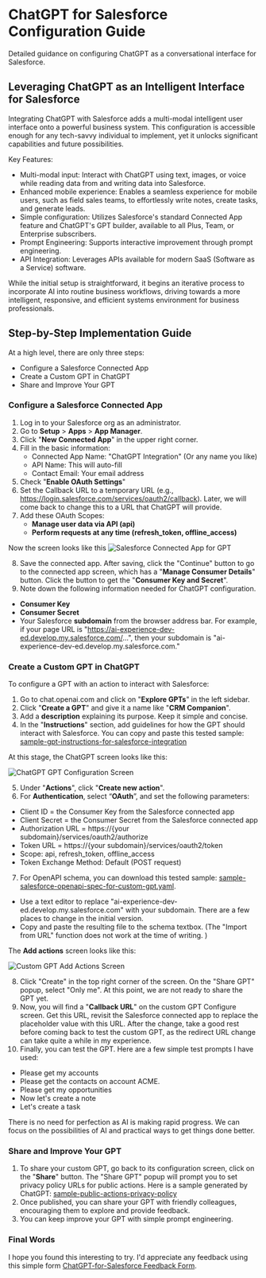 # ChatGPT for Salesforce Configuration Guide

Detailed guidance on configuring ChatGPT as a conversational interface for Salesforce.

## Leveraging ChatGPT as an Intelligent Interface for Salesforce

Integrating ChatGPT with Salesforce adds a multi-modal intelligent user interface onto a powerful business system. This configuration is accessible enough for any tech-savvy individual to implement, yet it unlocks significant capabilities and future possibilities.

Key Features:
* Multi-modal input: Interact with ChatGPT using text, images, or voice while reading data from and writing data into Salesforce.
* Enhanced mobile experience: Enables a seamless experience for mobile users, such as field sales teams, to effortlessly write notes, create tasks, and generate leads.
* Simple configuration: Utilizes Salesforce's standard Connected App feature and ChatGPT's GPT builder, available to all Plus, Team, or Enterprise subscribers.
* Prompt Engineering: Supports interactive improvement through prompt engineering.
* API Integration: Leverages APIs available for modern SaaS (Software as a Service) software.

While the initial setup is straightforward, it begins an iterative process to incorporate AI into routine business workflows, driving towards a more intelligent, responsive, and efficient systems environment for business professionals.

## Step-by-Step Implementation Guide

At a high level, there are only three steps: 

* Configure a Salesforce Connected App
* Create a Custom GPT in ChatGPT
* Share and Improve Your GPT

### Configure a Salesforce Connected App

1. Log in to your Salesforce org as an administrator. 
2. Go to **Setup** > **Apps** > **App Manager**.
3. Click "**New Connected App**" in the upper right corner.
4. Fill in the basic information:
   - Connected App Name: "ChatGPT Integration" (Or any name you like)
   - API Name: This will auto-fill
   - Contact Email: Your email address
5. Check "**Enable OAuth Settings**"
6. Set the Callback URL to a temporary URL (e.g., https://login.salesforce.com/services/oauth2/callback). Later, we will come back to change this to a URL that ChatGPT will provide. 
7. Add these OAuth Scopes:
   - **Manage user data via API (api)**
   - **Perform requests at any time (refresh_token, offline_access)**

Now the screen looks like this
![Salesforce Connected App for GPT](https://github.com/ai-data-innovators/ChatGPT-for-Salesforce/blob/main/images/Salesforce-Connected-App-for-GPT-Configuration.png)

8. Save the connected app. After saving, click the "Continue" button to go to the connected app screen, which has a "**Manage Consumer Details**" button. Click the button to get the "**Consumer Key and Secret**". 
9. Note down the following information needed for ChatGPT configuration. 
  * **Consumer Key**
  * **Consumer Secret**
  * Your Salesforce **subdomain** from the browser address bar. For example, if your page URL is "https://ai-experience-dev-ed.develop.my.salesforce.com/...", then your subdomain is "ai-experience-dev-ed.develop.my.salesforce.com."

### Create a Custom GPT in ChatGPT

To configure a GPT with an action to interact with Salesforce:

1. Go to chat.openai.com and click on "**Explore GPTs**" in the left sidebar.
2. Click "**Create a GPT**" and give it a name like "**CRM Companion**".
3. Add a **description** explaining its purpose. Keep it simple and concise. 
4. In the "**Instructions**" section, add guidelines for how the GPT should interact with Salesforce. You  can copy and paste this tested sample: [sample-gpt-instructions-for-salesforce-integration](https://github.com/ai-data-innovators/ChatGPT-for-Salesforce/blob/main/sample-gpt-instructions-for-salesforce-integration.md)

At this stage, the ChatGPT screen looks like this: 

![ChatGPT GPT Configuration Screen](https://github.com/ai-data-innovators/ChatGPT-for-Salesforce/blob/main/images/Custom-GPT-CRM-Companion-Configuration.png)

5. Under "**Actions**", click "**Create new action**".
6. For **Authentication**, select “**OAuth**”, and set the following parameters: 
  * Client ID = the Consumer Key from the Salesforce connected app
  * Client Secret = the Consumer Secret from the Salesforce connected app
  * Authorization URL = https://{your subdomain}/services/oauth2/authorize
  * Token URL = https://{your subdomain}/services/oauth2/token
  * Scope: api, refresh_token, offline_access
  * Token Exchange Method: Default (POST request)
7. For OpenAPI schema, you can download this tested sample: [sample-salesforce-openapi-spec-for-custom-gpt.yaml](https://github.com/ai-data-innovators/ChatGPT-for-Salesforce/blob/main/sample-salesforce-openapi-spec-for-custom-gpt.yaml). 
  * Use a text editor to replace "ai-experience-dev-ed.develop.my.salesforce.com" with your subdomain. There are a few places to change in the initial version. 
  * Copy and paste the resulting file to the schema textbox. (The "Import from URL" function does not work at the time of writing. )

The **Add actions** screen looks like this: 

![Custom GPT Add Actions Screen](https://github.com/ai-data-innovators/ChatGPT-for-Salesforce/blob/main/images/Custom-GPT-Add-Actions.png)

8. Click "Create" in the top right corner of the screen. On the "Share GPT" popup, select "Only me". At this point, we are not ready to share the GPT yet.
9. Now, you will find a "**Callback URL**" on the custom GPT Configure screen. Get this URL, revisit the Salesforce connected app to replace the placeholder value with this URL. After the change, take a good rest before coming back to test the custom GPT, as the redirect URL change can take quite a while in my experience.
10. Finally, you can test the GPT. Here are a few simple test prompts I have used:
  * Please get my accounts
  * Please get the contacts on account ACME. 
  * Please get my opportunities
  * Now let's create a note
  * Let's create a task

There is no need for perfection as AI is making rapid progress. We can focus on the possibilities of AI and practical ways to get things done better. 

### Share and Improve Your GPT

1. To share your custom GPT, go back to its configuration screen, click on the "**Share**" button. The "Share GPT" popup will prompt you to set privacy policy URLs for public actions. Here is a sample generated by ChatGPT: [sample-public-actions-privacy-policy](https://github.com/ai-data-innovators/ChatGPT-for-Salesforce/blob/main/sample-public-actions-privacy-policy.md)
2. Once published, you can share your GPT with friendly colleagues, encouraging them to explore and provide feedback.
3. You can keep improve your GPT with simple prompt engineering. 

### Final Words

I hope you found this interesting to try. I'd appreciate any feedback using this simple form [ChatGPT-for-Salesforce Feedback Form](https://forms.gle/ukDhe3ryVT2X1DXQ9). 
